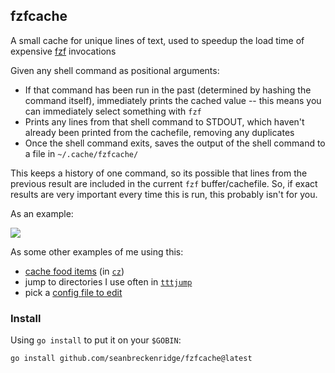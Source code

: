 ## fzfcache

A small cache for unique lines of text, used to speedup the load time of expensive [fzf](https://github.com/junegunn/fzf) invocations

Given any shell command as positional arguments:

- If that command has been run in the past (determined by hashing the command itself), immediately prints the cached value -- this means you can immediately select something with `fzf`
- Prints any lines from that shell command to STDOUT, which haven't already been printed from the cachefile, removing any duplicates
- Once the shell command exits, saves the output of the shell command to a file in `~/.cache/fzfcache/`

This keeps a history of one command, so its possible that lines from the previous result are included in the current `fzf` buffer/cachefile. So, if exact results are very important every time this is run, this probably isn't for you.

As an example:

<img src="https://raw.githubusercontent.com/seanbreckenridge/fzfcache/master/.github/demo.gif">

As some other examples of me using this:

- [cache food items](https://github.com/seanbreckenridge/ttally#shell-scripts) (in [`cz`](https://github.com/seanbreckenridge/ttally/blob/master/bin/cz))
- jump to directories I use often in [`tttjump`](https://sean.fish/d/tttjump?dark)
- pick a [config file to edit](https://github.com/seanbreckenridge/dotfiles/blob/2c579f32e6c3a5d42736816e4d38e0a409a847e4/.config/shortcuts.toml#L5-L21)

### Install

Using `go install` to put it on your `$GOBIN`:

`go install github.com/seanbreckenridge/fzfcache@latest`
